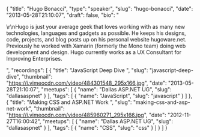{
  "title": "Hugo Bonacci",
  "type": "speaker",
  "slug": "hugo-bonacci",
  "date": "2013-05-28T21:10:07",
  "draft": false,
  "bio": "<p>\r\nHugo is just your average geek that loves working with as many new technologies, languages and gadgets as possible. He keeps his designs, code, projects, and blog posts up on his personal website hugoware.net. Previously he worked with Xamarin (formerly the Mono team) doing web development and design. Hugo currently works as a UX Consultant for Improving Enterprises.</p>",
  "recordings": [
    {
      "title": "JavaScript Deep Dive ",
      "slug": "javascript-deep-dive",
      "thumbnail": "https://i.vimeocdn.com/video/484301548_295x166.jpg",
      "date": "2013-05-28T21:10:07",
      "meetups": [
        {
          "name": "Dallas ASP.NET UG",
          "slug": "dallasaspnet"
        }
      ],
      "tags": [
        {
          "name": "JavaScript",
          "slug": "javascript"
        }
      ]
    },
    {
      "title": "Making CSS and ASP.NET Work ",
      "slug": "making-css-and-asp-net-work",
      "thumbnail": "https://i.vimeocdn.com/video/485960271_295x166.jpg",
      "date": "2012-11-27T16:00:42",
      "meetups": [
        {
          "name": "Dallas ASP.NET UG",
          "slug": "dallasaspnet"
        }
      ],
      "tags": [
        {
          "name": "CSS",
          "slug": "css"
        }
      ]
    }
  ]
}
